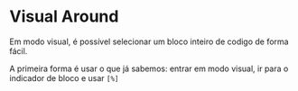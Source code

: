 # Visual Around

Em modo visual, é possível selecionar um bloco inteiro de codigo de forma
fácil.

A primeira forma é usar o que já sabemos: entrar em modo visual, ir para o
indicador de bloco e usar <code>[%]</code>
